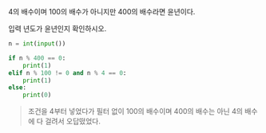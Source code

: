 4의 배수이며 100의 배수가 아니지만 400의 배수라면 윤년이다.

입력 년도가 윤년인지 확인하시오.

```python
n = int(input())

if n % 400 == 0:
    print(1)
elif n % 100 != 0 and n % 4 == 0:
    print(1)
else:
    print(0)
```

> 조건을 4부터 넣었다가 필터 없이 100의 배수이며 400의 배수는 아닌 4의 배수에 다 걸려서 오답떴었다.